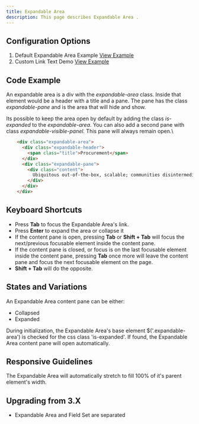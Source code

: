 ```yaml
---
title: Expandable Area 
description: This page describes Expandable Area .
---
```


## Configuration Options

1. Default Expandable Area Example [View Example]( ../components/expandablearea/example-index)
2. Custom Link Text Demo [View Example]( ../components/expandablearea/example-custom-text)

## Code Example

An expandable area is a div with the *expandable-area* class. Inside that element would be a header with a title and a pane. The pane has the class *expandable-pane* and is the area that will hide and show.

Its possible to keep the area open by default by adding the class *is-expanded* to the *expandable-area*. You can also add a second pane with class *expandable-visible-panel.* This pane will always remain open.\

```html
    <div class="expandable-area">
      <div class="expandable-header">
        <span class="title">Procurement</span>
      </div>
      <div class="expandable-pane">
        <div class="content">
          Ubiquitous out-of-the-box, scalable; communities disintermediate beta-test, enable utilize markets dynamic infomediaries virtual data-driven synergistic aggregate infrastructures, "cross-platform, feeds bleeding-edge tagclouds." Platforms extend interactive B2C benchmark proactive, embrace e-markets, transition generate peer-to-peer.
        </div>
      </div>
    </div>
```

## Keyboard Shortcuts

-   Press **Tab** to focus the Expandable Area's link.
-   Press **Enter** to expand the area or collapse it
-   If the content pane is open, pressing **Tab** or **Shift + Tab** will focus the next/previous focusable element inside the content pane.
-   If the content pane is closed, or focus is on the last focusable element inside the content pane, pressing **Tab** once more will leave the content pane and focus the next focusable element on the page.
-   **Shift + Tab** will do the opposite.

## States and Variations

An Expandable Area content pane can be either:

-   Collapsed
-   Expanded

During initialization, the Expandable Area's base element \$('.expandable-area') is checked for the css class 'is-expanded'. If found, the Expandable Area content pane will open automatically.

## Responsive Guidelines

The Expandable Area will automatically stretch to fill 100% of it's parent element's width.

## Upgrading from 3.X

-   Expandable Area and Field Set are separated
